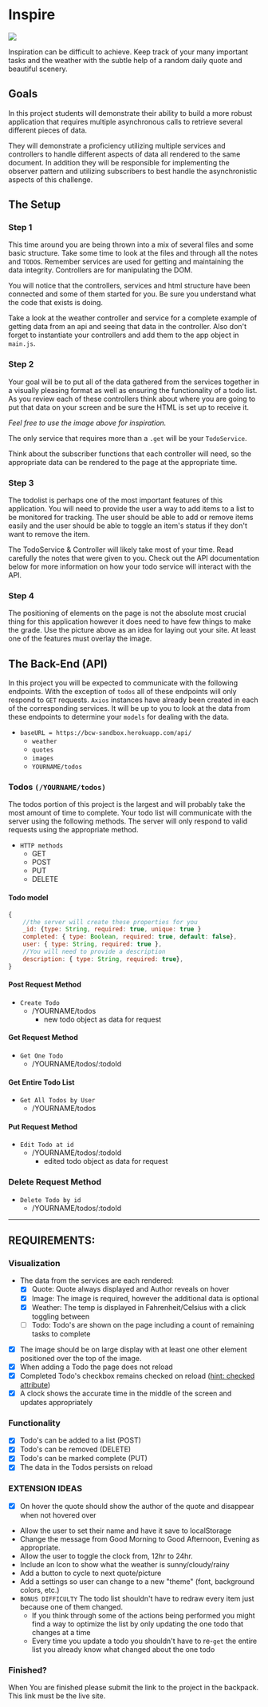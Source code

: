 # Inspire

<div class="text-center">
    <img class="img-responsive" src="/inspire.png"/>
</div>

Inspiration can be difficult to achieve. Keep track of your many important tasks and the weather with the subtle help of a random daily quote and beautiful scenery.

## Goals

In this project students will demonstrate their ability to build a more robust application that requires multiple asynchronous calls to retrieve several different pieces of data.

They will demonstrate a proficiency utilizing multiple services and controllers to handle different aspects of data all rendered to the same document. In addition they will be responsible for implementing the observer pattern and utilizing subscribers to best handle the asynchronistic aspects of this challenge.

## The Setup

### Step 1

This time around you are being thrown into a mix of several files and some basic structure. Take some time to look at the files and through all the notes and `TODO`s. Remember services are used for getting and maintaining the data integrity. Controllers are for manipulating the DOM.

You will notice that the controllers, services and html structure have been connected and some of them started for you. Be sure you understand what the code that exists is doing.

Take a look at the weather controller and service for a complete example of getting data from an api and seeing that data in the controller. Also don't forget to instantiate your controllers and add them to the app object in `main.js`.

### Step 2

Your goal will be to put all of the data gathered from the services together in a visually pleasing format as well as ensuring the functionality of a todo list. As you review each of these controllers think about where you are going to put that data on your screen and be sure the HTML is set up to receive it.

_Feel free to use the image above for inspiration._

The only service that requires more than a `.get` will be your `TodoService`.

Think about the subscriber functions that each controller will need, so the appropriate data can be rendered to the page at the appropriate time.

### Step 3

The todolist is perhaps one of the most important features of this application. You will need to provide the user a way to add items to a list to be monitored for tracking. The user should be able to add or remove items easily and the user should be able to toggle an item's status if they don't want to remove the item.

The TodoService & Controller will likely take most of your time. Read carefully the notes that were given to you. Check out the API documentation below for more information on how your todo service will interact with the API.

### Step 4

The positioning of elements on the page is not the absolute most crucial thing for this application however it does need to have few things to make the grade. Use the picture above as an idea for laying out your site. At least one of the features must overlay the image.

## The Back-End (API)

In this project you will be expected to communicate with the following endpoints. With the exception of `todos` all of these endpoints will only respond to `GET` requests. `Axios` instances have already been created in each of the corresponding services. It will be up to you to look at the data from these endpoints to determine your `models` for dealing with the data.

- `baseURL = https://bcw-sandbox.herokuapp.com/api/`
  - `weather`
  - `quotes`
  - `images`
  - `YOURNAME/todos`

### Todos `(/YOURNAME/todos)`

The todos portion of this project is the largest and will probably take the most amount of time to complete. Your todo list will communicate with the server using the following methods. The server will only respond to valid requests using the appropriate method.

- `HTTP methods`
  - GET
  - POST
  - PUT
  - DELETE

#### Todo model

```javascript
{
    //the server will create these properties for you
    _id: {type: String, required: true, unique: true }
    completed: { type: Boolean, required: true, default: false},
    user: { type: String, required: true },
    //You will need to provide a description
    description: { type: String, required: true},
}
```

#### Post Request Method

- `Create Todo`
  - /YOURNAME/todos
    - new todo object as data for request

#### Get Request Method

- `Get One Todo`
  - /YOURNAME/todos/:todoId

#### Get Entire Todo List

- `Get All Todos by User`
  - /YOURNAME/todos

#### Put Request Method

- `Edit Todo at id`
  - /YOURNAME/todos/:todoId
    - edited todo object as data for request

### Delete Request Method

- `Delete Todo by id`
  - /YOURNAME/todos/:todoId

---

## REQUIREMENTS:

### Visualization

- The data from the services are each rendered:
  - [x] Quote: Quote always displayed and Author reveals on hover
  - [x] Image: The image is required, however the additional data is optional
  - [x] Weather: The temp is displayed in Fahrenheit/Celsius with a click toggling between
  - [ ] Todo: Todo's are shown on the page including a count of remaining tasks to complete
- [x] The image should be on large display with at least one other element positioned over the top of the image.
- [x] When adding a Todo the page does not reload
- [x] Completed Todo's checkbox remains checked on reload ([hint: checked attribute](https://www.w3schools.com/tags/att_input_checked.asp))
- [x] A clock shows the accurate time in the middle of the screen and updates appropriately

### Functionality

- [x] Todo's can be added to a list (POST)
- [x] Todo's can be removed (DELETE)
- [x] Todo's can be marked complete (PUT)
- [x] The data in the Todos persists on reload

### EXTENSION IDEAS

-[x] On hover the quote should show the author of the quote and disappear when not hovered over

- Allow the user to set their name and have it save to localStorage
- Change the message from Good Morning to Good Afternoon, Evening as appropriate.
- Allow the user to toggle the clock from, 12hr to 24hr.
- Include an Icon to show what the weather is sunny/cloudy/rainy
- Add a button to cycle to next quote/picture
- Add a settings so user can change to a new "theme" (font, background colors, etc.)
- `BONUS DIFFICULTY` The todo list shouldn't have to redraw every item just because one of them changed.
  - If you think through some of the actions being performed you might find a way to optimize the list by only updating the one todo that changes at a time
  - Every time you update a todo you shouldn't have to re-`get` the entire list you already know what changed about the one todo

### Finished?

When You are finished please submit the link to the project in the backpack. This link must be the live site.
